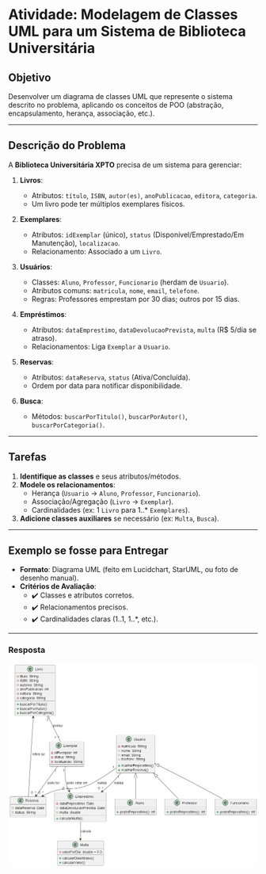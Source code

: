 # Atividade: Modelagem de Classes UML para um Sistema de Biblioteca Universitária  


## Objetivo  
Desenvolver um diagrama de classes UML que represente o sistema descrito no problema, aplicando os conceitos de POO (abstração, encapsulamento, herança, associação, etc.).  

---

## Descrição do Problema  
A **Biblioteca Universitária XPTO** precisa de um sistema para gerenciar:  

1. **Livros**:  
   - Atributos: `título`, `ISBN`, `autor(es)`, `anoPublicacao`, `editora`, `categoria`.  
   - Um livro pode ter múltiplos exemplares físicos.  

2. **Exemplares**:  
   - Atributos: `idExemplar` (único), `status` (Disponível/Emprestado/Em Manutenção), `localizacao`.  
   - Relacionamento: Associado a um `Livro`.  

3. **Usuários**:  
   - Classes: `Aluno`, `Professor`, `Funcionario` (herdam de `Usuario`).  
   - Atributos comuns: `matricula`, `nome`, `email`, `telefone`.  
   - Regras: Professores emprestam por 30 dias; outros por 15 dias.  

4. **Empréstimos**:  
   - Atributos: `dataEmprestimo`, `dataDevolucaoPrevista`, `multa` (R$ 5/dia se atraso).  
   - Relacionamentos: Liga `Exemplar` a `Usuario`.  

5. **Reservas**:  
   - Atributos: `dataReserva`, `status` (Ativa/Concluída).  
   - Ordem por data para notificar disponibilidade.  

6. **Busca**:  
   - Métodos: `buscarPorTitulo()`, `buscarPorAutor()`, `buscarPorCategoria()`.  

---

## Tarefas  
1. **Identifique as classes** e seus atributos/métodos.  
2. **Modele os relacionamentos**:  
   - Herança (`Usuario` → `Aluno`, `Professor`, `Funcionario`).  
   - Associação/Agregação (`Livro` → `Exemplar`).  
   - Cardinalidades (ex: 1 `Livro` para 1..* `Exemplares`).  
3. **Adicione classes auxiliares** se necessário (ex: `Multa`, `Busca`).  

---

## Exemplo se fosse para  Entregar  
- **Formato**: Diagrama UML (feito em Lucidchart, StarUML, ou foto de desenho manual).  
- **Critérios de Avaliação**:  
  - ✔️ Classes e atributos corretos.  
  - ✔️ Relacionamentos precisos.  
  - ✔️ Cardinalidades claras (1..1, 1..*, etc.).  

---

### Resposta  
![Diagrama UML](https://github.com/ICTIN-UFLA/POO-Prof.Johnatan/blob/main/img/Primeiro.png)
